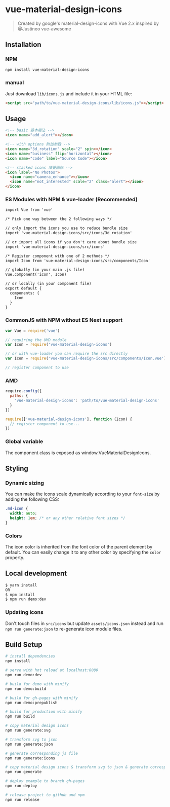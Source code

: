 # vue-material-design-icons

> Created by google's material-design-icons with Vue 2.x inspired by @Justineo vue-awesome

## Installation

### NPM

```bash
npm install vue-material-design-icons
```

### manual

Just download `lib/icons.js` and include it in your HTML file:

```html
<script src="path/to/vue-material-design-icons/lib/icons.js"></script>
```

## Usage

```html
<!-- basic 基本用法 -->
<icon name="add_alert"></icon>

<!-- with options 附加参数 -->
<icon name="3d_rotation" scale="2" spin></icon>
<icon name="business" flip="horizontal"></icon>
<icon name="code" label="Source Code"></icon>

<!-- stacked icons 堆叠图标 -->
<icon label="No Photos">
  <icon name="camera_enhance"></icon>
  <icon name="not_interested" scale="2" class="alert"></icon>
</icon>
```

### ES Modules with NPM & vue-loader (Recommended)

```html
import Vue from 'vue'

/* Pick one way between the 2 following ways */

// only import the icons you use to reduce bundle size
import 'vue-material-design-icons/src/icons/3d_rotation'

// or import all icons if you don't care about bundle size
import 'vue-material-design-icons/src/icons'

/* Register component with one of 2 methods */
import Icon from 'vue-material-design-icons/src/components/Icon'

// globally (in your main .js file)
Vue.component('icon', Icon)

// or locally (in your component file)
export default {
  components: {
    Icon
  }
}
```

### CommonJS with NPM without ES Next support

```js
var Vue = require('vue')

// requiring the UMD module
var Icon = require('vue-material-design-icons')

// or with vue-loader you can require the src directly
var Icon = require('vue-material-design-icons/src/components/Icon.vue')

// register component to use
```

### AMD

```js
require.config({
  paths: {
    'vue-material-design-icons': 'path/to/vue-material-design-icons'
  }
})

require(['vue-material-design-icons'], function (Icon) {
  // register component to use...
})
```

### Global variable

The component class is exposed as window.VueMaterialDesignIcons.

## Styling

### Dynamic sizing

You can make the icons scale dynamically according to your `font-size` by adding the following CSS:

```css
.md-icon {
  width: auto;
  height: 1em; /* or any other relative font sizes */
}
```

### Colors

The icon color is inherited from the font color of the parent element by default. You can easily change it to any other color by specifying the `color` property.

## Local development

```bash
$ yarn install
OR
$ npm install
$ npm run demo:dev
```

### Updating icons

Don't touch files in `src/icons` but update `assets/icons.json` instead and run `npm run generate:json` to re-generate icon module files.

## Build Setup

``` bash
# install dependencies
npm install

# serve with hot reload at localhost:8080
npm run demo:dev

# build for demo with minify
npm run demo:build

# build for gh-pages with minify
npm run demo:prepublish

# build for production with minify
npm run build

# copy material design icons
npm run generate:svg

# transform svg to json
npm run generate:json

# generate corresponding js file
npm run generate:icons

# copy material design icons & transform svg to json & generate corresponding js file
npm run generate

# deploy example to branch gh-pages
npm run deploy

# release project to github and npm
npm run release
```
